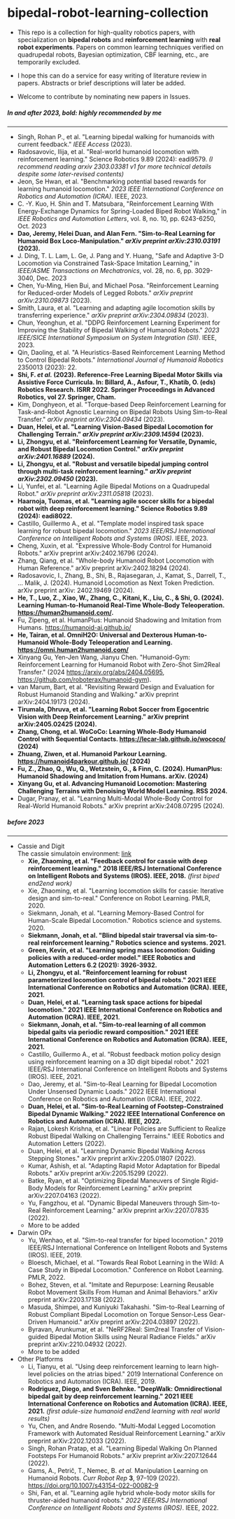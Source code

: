 # bipedal-robot-learning-collection 

+ This repo is a collection for high-quality robotics papers, with specialization on **bipedal robots** and **reinforcement learning** with **real robot experiments**. Papers on common learning techniques verified on quadrupedal robots, Bayesian optimization, CBF learning, etc., are temporarily excluded.       

+ I hope this can do a service for easy writing of literature review in papers. Abstracts or brief descriptions will later be added.     

+ Welcome to contribute by nominating new papers in Issues.    

  

##### In and after 2023, bold: highly recommended by me

---

- Singh, Rohan P., et al. "Learning bipedal walking for humanoids with current feedback." *IEEE Access* (2023).
- Radosavovic, Ilija, et al. "Real-world humanoid locomotion with reinforcement learning." Science Robotics 9.89 (2024): eadi9579. *(I recommend reading arxiv 2303.03381 v1 for more technical details despite some later-revised contents)*  
- Jeon, Se Hwan, et al. "Benchmarking potential based rewards for learning humanoid locomotion." *2023 IEEE International Conference on Robotics and Automation (ICRA)*. IEEE, 2023.
- C. -Y. Kuo, H. Shin and T. Matsubara, "Reinforcement Learning With Energy-Exchange Dynamics for Spring-Loaded Biped Robot Walking," in *IEEE Robotics and Automation Letters*, vol. 8, no. 10, pp. 6243-6250, Oct. 2023
- **Dao, Jeremy, Helei Duan, and Alan Fern. "Sim-to-Real Learning for Humanoid Box Loco-Manipulation." *arXiv preprint arXiv:2310.03191* (2023).**
- J. Ding, T. L. Lam, L. Ge, J. Pang and Y. Huang, "Safe and Adaptive 3-D Locomotion via Constrained Task-Space Imitation Learning," in *IEEE/ASME Transactions on Mechatronics*, vol. 28, no. 6, pp. 3029-3040, Dec. 2023
- Chen, Yu-Ming, Hien Bui, and Michael Posa. "Reinforcement Learning for Reduced-order Models of Legged Robots." *arXiv preprint arXiv:2310.09873* (2023).
- Smith, Laura, et al. "Learning and adapting agile locomotion skills by transferring experience." *arXiv preprint arXiv:2304.09834* (2023).
- Chun, Yeonghun, et al. "DDPG Reinforcement Learning Experiment for Improving the Stability of Bipedal Walking of Humanoid Robots." *2023 IEEE/SICE International Symposium on System Integration (SII)*. IEEE, 2023.
- Qin, Daoling, et al. "A Heuristics-Based Reinforcement Learning Method to Control Bipedal Robots." *International Journal of Humanoid Robotics* 2350013 (2023): 22.
- **Shi, F. *et al.* (2023). Reference-Free Learning Bipedal Motor Skills via Assistive Force Curricula. In: Billard, A., Asfour, T., Khatib, O. (eds) Robotics Research. ISRR 2022. Springer Proceedings in Advanced Robotics, vol 27. Springer, Cham.**
- Kim, Donghyeon, et al. "Torque-based Deep Reinforcement Learning for Task-and-Robot Agnostic Learning on Bipedal Robots Using Sim-to-Real Transfer." *arXiv preprint arXiv:2304.09434* (2023).
- **Duan, Helei, et al. "Learning Vision-Based Bipedal Locomotion for Challenging Terrain." *arXiv preprint arXiv:2309.14594* (2023).**
- **Li, Zhongyu, et al. "Reinforcement Learning for Versatile, Dynamic, and Robust Bipedal Locomotion Control." *arXiv preprint arXiv:2401.16889* (2024).**
- **Li, Zhongyu, et al. "Robust and versatile bipedal jumping control through multi-task reinforcement learning." *arXiv preprint arXiv:2302.09450* (2023).**
- Li, Yunfei, et al. "Learning Agile Bipedal Motions on a Quadrupedal Robot." *arXiv preprint arXiv:2311.05818* (2023).
- **Haarnoja, Tuomas, et al. "Learning agile soccer skills for a bipedal robot with deep reinforcement learning." Science Robotics 9.89 (2024): eadi8022.**  
- Castillo, Guillermo A., et al. "Template model inspired task space learning for robust bipedal locomotion." *2023 IEEE/RSJ International Conference on Intelligent Robots and Systems (IROS)*. IEEE, 2023.
- Cheng, Xuxin, et al. "Expressive Whole-Body Control for Humanoid Robots." arXiv preprint arXiv:2402.16796 (2024). 
- Zhang, Qiang, et al. "Whole-body Humanoid Robot Locomotion with Human Reference." arXiv preprint arXiv:2402.18294 (2024). 
- Radosavovic, I., Zhang, B., Shi, B., Rajasegaran, J., Kamat, S., Darrell, T., … Malik, J. (2024). Humanoid Locomotion as Next Token Prediction. arXiv preprint arXiv: 2402.19469 (2024).     
- **He, T., Luo, Z., Xiao, W., Zhang, C., Kitani, K., Liu, C., & Shi, G. (2024). Learning Human-to-Humanoid Real-Time Whole-Body Teleoperation. https://human2humanoid.com/.**  
- Fu, Zipeng, et al. HumanPlus: Humanoid Shadowing and Imitation from Humans. https://humanoid-ai.github.io/   
- **He, Tairan, et al. OmniH2O: Universal and Dexterous Human-to-Humanoid Whole-Body Teleoperation and Learning. https://omni.human2humanoid.com/**    
- Xinyang Gu, Yen-Jen Wang, Jianyu Chen. "Humanoid-Gym: Reinforcement Learning for Humanoid Robot with Zero-Shot Sim2Real Transfer." (2024 https://arxiv.org/abs/2404.05695, https://github.com/roboterax/humanoid-gym).
- van Marum, Bart, et al. "Revisiting Reward Design and Evaluation for Robust Humanoid Standing and Walking." arXiv preprint arXiv:2404.19173 (2024).
- **Tirumala, Dhruva, et al. "Learning Robot Soccer from Egocentric Vision with Deep Reinforcement Learning." arXiv preprint arXiv:2405.02425 (2024).**
- **Zhang, Chong, et al. WoCoCo: Learning Whole-Body Humanoid Control with Sequential Contacts. https://lecar-lab.github.io/wococo/ (2024)**
- **Zhuang, Ziwen, et al. Humanoid Parkour Learning. https://humanoid4parkour.github.io/ (2024)**
- **Fu, Z., Zhao, Q., Wu, Q., Wetzstein, G., & Finn, C. (2024). HumanPlus: Humanoid Shadowing and Imitation from Humans. arXiv. (2024)**
- **Xinyang Gu, et al. Advancing Humanoid Locomotion: Mastering Challenging Terrains with Denoising World Model Learning. RSS 2024.**
- Dugar, Pranay, et al. "Learning Multi-Modal Whole-Body Control for Real-World Humanoid Robots." arXiv preprint arXiv:2408.07295 (2024).    



##### before 2023

------

+ Cassie and Digit   
  The cassie simulatoin environment: [link](https://github.com/osudrl/cassie-mujoco-sim)     
  - **Xie, Zhaoming, et al. "Feedback control for cassie with deep reinforcement learning." 2018 IEEE/RSJ International Conference on Intelligent Robots and Systems (IROS). IEEE, 2018.** _(first biped end2end work)_    
  - Xie, Zhaoming, et al. "Learning locomotion skills for cassie: Iterative design and sim-to-real." Conference on Robot Learning. PMLR, 2020.   
  - Siekmann, Jonah, et al. "Learning Memory-Based Control for Human-Scale Bipedal Locomotion." Robotics science and systems. 2020.
  - **Siekmann, Jonah, et al. "Blind bipedal stair traversal via sim-to-real reinforcement learning." Robotics science and systems. 2021.**  
  - **Green, Kevin, et al. "Learning spring mass locomotion: Guiding policies with a reduced-order model." IEEE Robotics and Automation Letters 6.2 (2021): 3926-3932.**
  - **Li, Zhongyu, et al. "Reinforcement learning for robust parameterized locomotion control of bipedal robots." 2021 IEEE International Conference on Robotics and Automation (ICRA). IEEE, 2021.** 
  - **Duan, Helei, et al. "Learning task space actions for bipedal locomotion." 2021 IEEE International Conference on Robotics and Automation (ICRA). IEEE, 2021.**  
  - **Siekmann, Jonah, et al. "Sim-to-real learning of all common bipedal gaits via periodic reward composition." 2021 IEEE International Conference on Robotics and Automation (ICRA). IEEE, 2021.**  
  - Castillo, Guillermo A., et al. "Robust feedback motion policy design using reinforcement learning on a 3D digit bipedal robot." 2021 IEEE/RSJ International Conference on Intelligent Robots and Systems (IROS). IEEE, 2021.
  - Dao, Jeremy, et al. "Sim-to-Real Learning for Bipedal Locomotion Under Unsensed Dynamic Loads." 2022 IEEE International Conference on Robotics and Automation (ICRA). IEEE, 2022.  
  - **Duan, Helei, et al. "Sim-to-Real Learning of Footstep-Constrained Bipedal Dynamic Walking." 2022 IEEE International Conference on Robotics and Automation (ICRA). IEEE, 2022.**  
  - Rajan, Lokesh Krishna, et al. "Linear Policies are Sufficient to Realize Robust Bipedal Walking on Challenging Terrains." IEEE Robotics and Automation Letters (2022).  
  - Duan, Helei, et al. "Learning Dynamic Bipedal Walking Across Stepping Stones." arXiv preprint arXiv:2205.01807 (2022). 
  - Kumar, Ashish, et al. "Adapting Rapid Motor Adaptation for Bipedal Robots." arXiv preprint arXiv:2205.15299 (2022).  
  - Batke, Ryan, et al. "Optimizing Bipedal Maneuvers of Single Rigid-Body Models for Reinforcement Learning." arXiv preprint arXiv:2207.04163 (2022).   
  - Yu, Fangzhou, et al. "Dynamic Bipedal Maneuvers through Sim-to-Real Reinforcement Learning." arXiv preprint arXiv:2207.07835 (2022).  
  - More to be added
+ Darwin OPx  
  - Yu, Wenhao, et al. "Sim-to-real transfer for biped locomotion." 2019 IEEE/RSJ International Conference on Intelligent Robots and Systems (IROS). IEEE, 2019.
  - Bloesch, Michael, et al. "Towards Real Robot Learning in the Wild: A Case Study in Bipedal Locomotion." Conference on Robot Learning. PMLR, 2022.
  - Bohez, Steven, et al. "Imitate and Repurpose: Learning Reusable Robot Movement Skills From Human and Animal Behaviors." arXiv preprint arXiv:2203.17138 (2022).
  - Masuda, Shimpei, and Kuniyuki Takahashi. "Sim-to-Real Learning of Robust Compliant Bipedal Locomotion on Torque Sensor-Less Gear-Driven Humanoid." arXiv preprint arXiv:2204.03897 (2022).  
  - Byravan, Arunkumar, et al. "NeRF2Real: Sim2real Transfer of Vision-guided Bipedal Motion Skills using Neural Radiance Fields." arXiv preprint arXiv:2210.04932 (2022).  
  - More to be added
+ Other Platforms  
  - Li, Tianyu, et al. "Using deep reinforcement learning to learn high-level policies on the atrias biped." 2019 International Conference on Robotics and Automation (ICRA). IEEE, 2019.
  - **Rodriguez, Diego, and Sven Behnke. "DeepWalk: Omnidirectional bipedal gait by deep reinforcement learning." 2021 IEEE International Conference on Robotics and Automation (ICRA). IEEE, 2021.** _(first adule-size humanoid end2end learning with real world results)_   
  - Yu, Chen, and Andre Rosendo. "Multi-Modal Legged Locomotion Framework with Automated Residual Reinforcement Learning." arXiv preprint arXiv:2202.12033 (2022).  
  - Singh, Rohan Pratap, et al. "Learning Bipedal Walking On Planned Footsteps For Humanoid Robots." arXiv preprint arXiv:2207.12644 (2022).   
  - Gams, A., Petrič, T., Nemec, B. *et al.* Manipulation Learning on Humanoid Robots. *Curr Robot Rep* **3**, 97–109 (2022). https://doi.org/10.1007/s43154-022-00082-9
  - Shi, Fan, et al. "Learning agile hybrid whole-body motor skills for thruster-aided humanoid robots." *2022 IEEE/RSJ International Conference on Intelligent Robots and Systems (IROS)*. IEEE, 2022.
